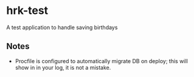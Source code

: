# hrk-test

A test application to handle saving birthdays

## Notes
- Procfile is configured to automatically migrate DB on deploy; this will show in in your log, it is not a mistake.

